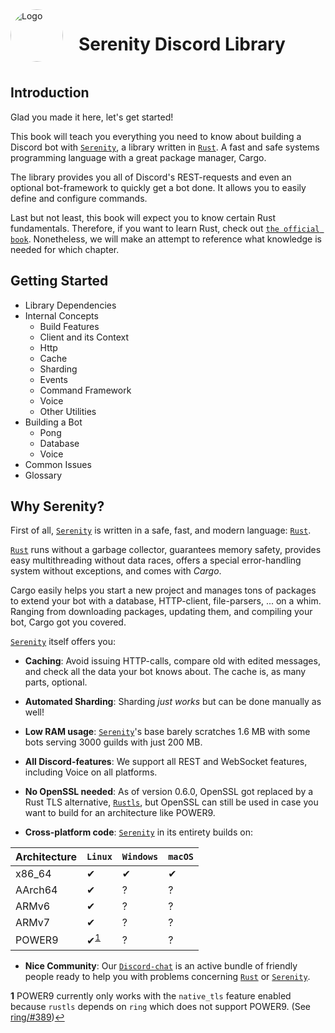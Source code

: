<div style="display:inline-block;width:100%">
    <img src="../images/logo.png" alt="Logo" width="84px" style="float:left;margin-right:25px;border-radius: 50%;"/>
    <h1>Serenity Discord Library</h1>
</div>

## Introduction

Glad you made it here, let's get started!

This book will teach you everything you need to know about building a Discord bot with [`Serenity`], a library written in [`Rust`]. A fast and safe systems programming language with a great package manager, Cargo.

The library provides you all of Discord's REST-requests and even an optional bot-framework to quickly get a bot done. It allows you to easily define and configure commands.

Last but not least, this book will expect you to know certain Rust fundamentals. Therefore, if you want to learn Rust, check out [`the official book`].
Nonetheless, we will make an attempt to reference what knowledge is needed for which chapter.

## Getting Started
* Library Dependencies
* Internal Concepts
    * Build Features
    * Client and its Context
    * Http
    * Cache
    * Sharding
    * Events
    * Command Framework
    * Voice
    * Other Utilities
* Building a Bot
    * Pong
    * Database
    * Voice
* Common Issues
* Glossary


## Why Serenity?

First of all, [`Serenity`] is written in a safe, fast, and modern language: [`Rust`].

[`Rust`] runs without a garbage collector, guarantees memory safety, provides easy multithreading without data races, offers a special error-handling system without exceptions, and comes with _Cargo_.

Cargo easily helps you start a new project and manages tons of packages to extend your bot with a database, HTTP-client, file-parsers, ... on a whim.
Ranging from downloading packages, updating them, and compiling your bot, Cargo got you covered.

[`Serenity`] itself offers you:

* **Caching**: Avoid issuing HTTP-calls, compare old with edited messages, and check all the data your bot knows about. The cache is, as many parts, optional.

* **Automated Sharding**: Sharding *just works* but can be done manually as well!

* **Low RAM usage**: [`Serenity`]'s base barely scratches 1.6 MB with some bots serving 3000 guilds with just 200 MB.

* **All Discord-features**: We support all REST and WebSocket features, including Voice on all platforms.

* **No OpenSSL needed**: As of version 0.6.0, OpenSSL got replaced by a Rust TLS alternative, [`Rustls`], but OpenSSL can still be used in case you want to build for an architecture like POWER9.

* **Cross-platform code**: [`Serenity`] in its entirety builds on:

Architecture | `Linux`                              | `Windows` | `macOS`
---          | ---                                  |  ---    | ---
x86_64       | ✔                                    | ✔      | ✔
AArch64      | ✔                                    | ?      | ?
ARMv6        | ✔                                    | ?      | ?
ARMv7        | ✔                                    | ?      | ?
POWER9       | ✔<sup id="footnote_id_power9">[1](#footnote_power9)</sup> | ?      | ?

* **Nice Community**: Our [`Discord-chat`] is an active bundle of friendly people ready to help you with problems concerning [`Rust`] or [`Serenity`].

<b id="footnote_power9">1</b> POWER9 currently only works with the `native_tls` feature enabled because `rustls` depends on `ring` 
which does not support POWER9. (See [ring/#389])[↩](#footnote_id_power9)

[`Serenity`]: https://github.com/serenity-rs/serenity
[`Rust`]: https://www.rust-lang.org/
[`Rustls`]: https://github.com/ctz/rustls
[`the official book`]: https://doc.rust-lang.org/book/
[ring/#389]: https://github.com/briansmith/ring/issues/389
[`Discord-chat`]: https://discord.gg/eHpnFrm
